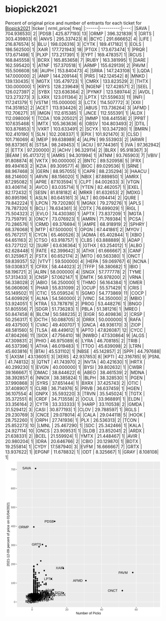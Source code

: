# biopick2021
Percent of original price and number of entrants for each ticket for [Biopick2021](https://twitter.com/hashtag/Biopick2021)
|ticker | nrml_price| freq|
|:------|----------:|----:|
|SAVA   | 704.936530|    2|
|PDSB   | 425.877193|   13|
|ORMP   | 396.321839|    1|
|GRTS   | 303.439803|    6|
|ANVS   | 295.337423|    8|
|BCYC   | 291.666652|    4|
|LIFE   | 216.876574|    5|
|BLU    | 198.026316|    3|
|CYTK   | 189.417182|    1|
|EOLS   | 186.562500|    1|
|XAIR   | 177.721943|   18|
|PTGX   | 173.673474|    1|
|PRQR   | 173.671498|    1|
|PLXP   | 173.217391|    1|
|EYPT   | 169.478357|    1|
|RCUS   | 168.845558|    1|
|BCRX   | 165.853658|    7|
|RUBY   | 163.381995|    1|
|DARE   | 162.595420|    1|
|ATNF   | 157.370518|    1|
|ARMP   | 155.629139|    2|
|PAVM   | 155.506608|   58|
|AUPH   | 153.840473|    4|
|SRRA   | 147.243108|    1|
|LQDA   | 147.000000|    2|
|ANIP   | 144.209144|    1|
|PIRS   | 142.124542|    8|
|MNKD   | 139.130435|    1|
|MGTX   | 135.479723|    1|
|CMRX   | 133.823529|    2|
|THTX   | 130.000000|    1|
|KRYS   | 128.239649|    1|
|NGENF  | 127.428571|    2|
|SEEL   | 126.027397|    2|
|SYBX   | 123.636364|    2|
|PYNKF  | 123.589744|    2|
|AVDL   | 123.273273|    3|
|LXRX   | 123.011364|    2|
|LPTX   | 121.559633|   11|
|INFI   | 117.241379|    1|
|VSTM   | 115.000000|    3|
|LCTX   | 114.507772|    3|
|XXII   | 114.351852|    2|
|ACET   | 113.934426|    2|
|ABUS   | 113.736264|    3|
|AFMD   | 112.706271|   31|
|IMGN   | 112.615385|    1|
|JNCE   | 112.555391|    1|
|ALDX   | 112.098009|    1|
|TCDA   | 109.205021|    2|
|IMMP   | 108.441558|    2|
|PPBT   | 107.635468|    1|
|IMTX   | 105.363636|    6|
|OBSV   | 104.803493|    2|
|DTIL   | 103.876853|    1|
|VXRT   | 103.633491|    2|
|SCYX   | 103.347280|    1|
|BMRN   | 102.410190|    1|
|SLN    | 102.208337|    1|
|EPIX   | 101.921470|    3|
|CLSD   | 101.716069|    4|
|MEIP   |  99.638989|    4|
|ALPN   |  99.553903|    2|
|ARWR   |  98.837361|    8|
|STSA   |  98.249453|    1|
|ACIU   |  97.744361|    1|
|IVA    |  97.362942|    2|
|ETTX   |  97.200000|    2|
|ACHV   |  96.329114|    2|
|BLRX   |  95.918367|    3|
|BEAM   |  95.417372|    1|
|AMRS   |  94.301994|    1|
|ATNM   |  93.765903|    7|
|VBIV   |  91.808874|    8|
|VKTX   |  90.000000|    2|
|BNTC   |  89.520958|    5|
|IFRX   |  89.494163|    2|
|KZIA   |  89.309577|    4|
|BIOC   |  89.029536|    1|
|SRNE   |  88.967468|    3|
|GERN   |  88.957055|    1|
|CAPR   |  88.235294|    3|
|HAACU  |  88.214600|    1|
|ARVN   |  88.156020|    1|
|NBIX   |  87.889850|    1|
|AMRX   |  87.295082|    1|
|APRE   |  87.103594|    1|
|CLPT   |  84.002633|    3|
|VTGN   |  83.406114|    3|
|AVCO   |  83.035714|    1|
|YTEN   |  82.462057|    1|
|EXEL   |  82.172432|    1|
|SESN   |  81.818182|    4|
|MRKR   |  81.632653|    2|
|MDXG   |  80.895196|    1|
|ASLN   |  80.645161|    3|
|ALT    |  80.094414|    2|
|QURE   |  79.842224|    1|
|LPCN   |  79.720280|    1|
|MGNX   |  79.279276|    1|
|APLS   |  78.787320|    1|
|BCLI   |  78.634361|    3|
|CDTX   |  76.699029|    1|
|RIGL   |  75.504323|    2|
|EVLO   |  74.430380|    1|
|APTX   |  73.837209|    1|
|MGTA   |  73.759791|    3|
|ONCY   |  73.076923|    1|
|AMRN   |  71.769384|    1|
|PCSA   |  70.286576|    1|
|CRMD   |  69.376694|    1|
|AMPE   |  68.918919|    2|
|SPHRY  |  68.376068|    1|
|MTP    |  67.500000|    1|
|OPGN   |  67.441861|    2|
|MYOV   |  65.767217|    1|
|CYCN   |  65.460526|    3|
|ADMA   |  65.402844|    1|
|XBIO   |  64.651163|    2|
|CTSO   |  63.918757|    1|
|CLBS   |  63.888889|    3|
|ADAP   |  63.727122|   12|
|SURF   |  63.636364|    1|
|GTHX   |  63.254012|    1|
|ALBO   |  62.628448|    1|
|FATE   |  62.399642|    3|
|ATHX   |  61.666667|    3|
|CANF   |  61.325967|    2|
|FSTX   |  60.652174|    2|
|MITO   |  60.563380|    1|
|ONCT   |  59.839357|   52|
|VTVT   |  59.500000|    4|
|HEPA   |  59.069767|    6|
|NCNA   |  59.030837|    1|
|CFRX   |  58.444023|    2|
|TFFP   |  58.380682|    1|
|IBIO   |  58.196721|    2|
|ALRN   |  58.000000|    4|
|SNGX   |  57.777778|    2|
|TYME   |  57.313433|    3|
|CNSP   |  57.062147|    1|
|DMTK   |  56.978200|    2|
|VRNA   |  56.338028|    2|
|ABIO   |  56.250000|    1|
|THMO   |  56.164384|    1|
|OMER   |  56.060606|    1|
|PHAR   |  55.831099|    2|
|OCUP   |  55.571429|    1|
|CRIS   |  55.149502|   11|
|CTIC   |  55.059524|    1|
|SGMO   |  54.773869|   11|
|COCP   |  54.609929|    1|
|ALNA   |  54.560000|    2|
|VINC   |  54.350000|    2|
|MBIO   |  53.924051|    1|
|KTRA   |  53.787879|    2|
|PROG   |  53.448276|    1|
|BNGO   |  51.805556|    7|
|SDGR   |  51.736283|    1|
|PBLA   |  51.381216|    1|
|MREO   |  50.847458|    8|
|BLCM   |  50.588235|    2|
|EIGR   |  50.409836|    2|
|CRSP   |  50.256317|    1|
|DCTH   |  50.088705|    3|
|DRRX   |  50.000000|    1|
|RAFA   |  49.437500|    1|
|CVAC   |  49.400707|    1|
|GNCA   |  48.936170|    3|
|ZIOP   |  48.581560|    5|
|TLSA   |  48.449612|    1|
|APTO   |  47.826087|   12|
|CYCC   |  47.804266|   11|
|SIOX   |  47.756410|   18|
|NWBO   |  47.530864|    9|
|ALGS   |  47.309831|    2|
|PHIO   |  46.975089|    6|
|LYRA   |  46.708185|    2|
|TRIB   |  46.537396|    1|
|ATHA   |  46.019483|    1|
|TTOO   |  45.639098|    2|
|LTRN   |  45.603816|    1|
|BTAI   |  45.531102|    1|
|NBSE   |  45.142857|    2|
|SPPI   |  44.797688|    1|
|AXSM   |  43.136051|    3|
|XERS   |  42.937853|    8|
|KPTI   |  42.316785|    9|
|PSNL   |  41.748132|    3|
|QTNT   |  41.743970|    2|
|NVTA   |  40.421630|    1|
|HRTX   |  40.299230|    1|
|EVGN   |  40.000000|    1|
|BYSI   |  39.802632|    1|
|CWBR   |  39.166667|    1|
|DMAC   |  38.844622|    6|
|ABEO   |  38.461539|    2|
|MDNA   |  38.392857|    6|
|NNOX   |  38.385824|    1|
|BLPH   |  38.328530|    1|
|PGEN   |  37.990868|    3|
|SYRS   |  37.651444|    1|
|BXRX   |  37.425743|    2|
|OTIC   |  37.408907|    1|
|CLRB   |  36.714976|    5|
|PRVB   |  36.637459|    1|
|HGEN   |  36.107554|    4|
|GNPX   |  35.593220|    3|
|TRVN   |  35.545024|    1|
|TGTX   |  35.372551|    8|
|CRDF   |  34.713558|    2|
|OCUL   |  33.968891|    1|
|ELDN   |  33.356164|    2|
|CYTR   |  33.333333|    1|
|HARP   |  33.110538|    2|
|GMDA   |  31.529412|    3|
|CASI   |  30.877193|    1|
|CLOV   |  29.788597|    1|
|RGLS   |  29.230769|    3|
|CNCE   |  29.078014|    4|
|CALA   |  29.044118|    5|
|HOOK   |  28.752260|    1|
|ORPH   |  27.741936|    1|
|PLX    |  26.536313|    2|
|TCON   |  25.852273|   10|
|LMNL   |  25.467290|    1|
|SDC    |  25.342466|    1|
|KALA   |  24.927114|   10|
|ONCS   |  23.909531|    1|
|SLDB   |  23.852041|    2|
|ARDX   |  21.638331|    2|
|BCEL   |  21.559924|    1|
|YMTX   |  21.448467|    1|
|AVIR   |  20.980204|    1|
|IDRA   |  20.646766|    2|
|CBIO   |  20.129870|    1|
|BDTX   |  19.255814|    1|
|CYDY   |  17.587940|    3|
|EVFM   |  16.666667|    7|
|GRTX   |  13.937622|    1|
|EPGNF  |  11.678832|    1|
|ODT    |   8.325667|    1|
|GRAY   |   8.108108|    1|
![retvspicks](biopicks.png?raw=true)
